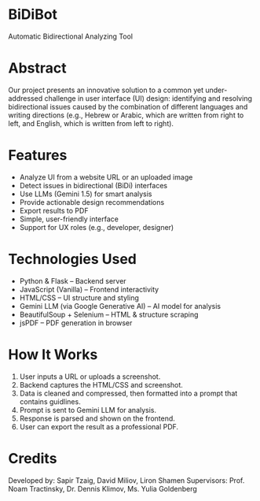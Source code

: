 # BiDiBot
 Automatic Bidirectional Analyzing Tool

# Abstract
Our project presents an innovative solution to a common yet under-addressed challenge in user interface (UI) design: identifying and resolving bidirectional issues caused by the combination of different languages and writing directions (e.g., Hebrew or Arabic, which are written from right to left, and English, which is written from left to right). 

# Features
- Analyze UI from a website URL or an uploaded image
- Detect issues in bidirectional (BiDi) interfaces
- Use LLMs (Gemini 1.5) for smart analysis
- Provide actionable design recommendations
- Export results to PDF
- Simple, user-friendly interface
- Support for UX roles (e.g., developer, designer)

# Technologies Used
- Python & Flask – Backend server
- JavaScript (Vanilla) – Frontend interactivity
- HTML/CSS – UI structure and styling
- Gemini LLM (via Google Generative AI) – AI model for analysis
- BeautifulSoup + Selenium – HTML & structure scraping
- jsPDF – PDF generation in browser

# How It Works
1. User inputs a URL or uploads a screenshot.
2. Backend captures the HTML/CSS and screenshot.
3. Data is cleaned and compressed, then formatted into a prompt that contains guidlines.
4. Prompt is sent to Gemini LLM for analysis.
5. Response is parsed and shown on the frontend.
6. User can export the result as a professional PDF.

# Credits
Developed by: Sapir Tzaig, David Miliov, Liron Shamen
Supervisors: Prof. Noam Tractinsky, Dr. Dennis Klimov, Ms. Yulia Goldenberg
